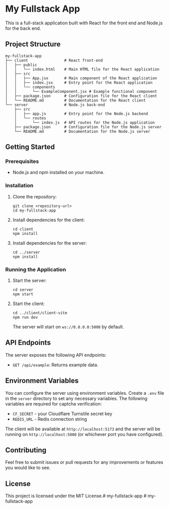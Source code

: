 # My Fullstack App

This is a full-stack application built with React for the front end and Node.js for the back end.

## Project Structure

```
my-fullstack-app
├── client                # React front-end
│   ├── public
│   │   └── index.html    # Main HTML file for the React application
│   ├── src
│   │   ├── App.jsx       # Main component of the React application
│   │   ├── index.jsx     # Entry point for the React application
│   │   └── components
│   │       └── ExampleComponent.jsx # Example functional component
│   ├── package.json      # Configuration file for the React client
│   └── README.md         # Documentation for the React client
└── server                # Node.js back-end
    ├── src
    │   ├── app.js        # Entry point for the Node.js backend
    │   └── routes
    │       └── index.js  # API routes for the Node.js application
    ├── package.json      # Configuration file for the Node.js server
    └── README.md         # Documentation for the Node.js server
```

## Getting Started

### Prerequisites

- Node.js and npm installed on your machine.

### Installation

1. Clone the repository:
   ```
   git clone <repository-url>
   cd my-fullstack-app
   ```

2. Install dependencies for the client:
   ```
   cd client
   npm install
   ```

3. Install dependencies for the server:
   ```
   cd ../server
   npm install
   ```

### Running the Application

1. Start the server:
   ```
   cd server
   npm start
   ```

2. Start the client:
   ```
   cd ../client/client-vite
   npm run dev
   ```

   The server will start on `ws://0.0.0.0:5000` by default.

## API Endpoints

The server exposes the following API endpoints:

- `GET /api/example`: Returns example data.

## Environment Variables

You can configure the server using environment variables. Create a `.env` file in the `server` directory to set any necessary variables.
The following variables are required for captcha verification:

- `CF_SECRET` - your Cloudflare Turnstile secret key
- `REDIS_URL` - Redis connection string

The client will be available at `http://localhost:5173` and the server will be running on `http://localhost:5000` (or whichever port you have configured).

## Contributing

Feel free to submit issues or pull requests for any improvements or features you would like to see.

## License

This project is licensed under the MIT License.#   m y - f u l l s t a c k - a p p 
 
 #   m y - f u l l s t a c k - a p p 
 
 